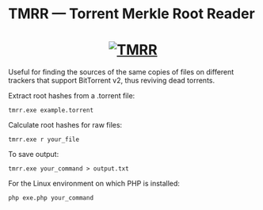 # TMRR — Torrent Merkle Root Reader
<h1 align="center">
  <a href="#">
    <img src="https://i5.imageban.ru/out/2023/03/09/77730d0f3d77e6e5b3fbd538f7303e92.gif" alt="TMRR">
  </a>
</h1>

Useful for finding the sources of the same copies of files on different trackers that support BitTorrent v2, thus reviving dead torrents.

Extract root hashes from a .torrent file:
```
tmrr.exe example.torrent
```
Calculate root hashes for raw files:
```
tmrr.exe r your_file
```
To save output:
```
tmrr.exe your_command > output.txt
```

For the Linux environment on which PHP is installed:
```
php exe.php your_command
```
